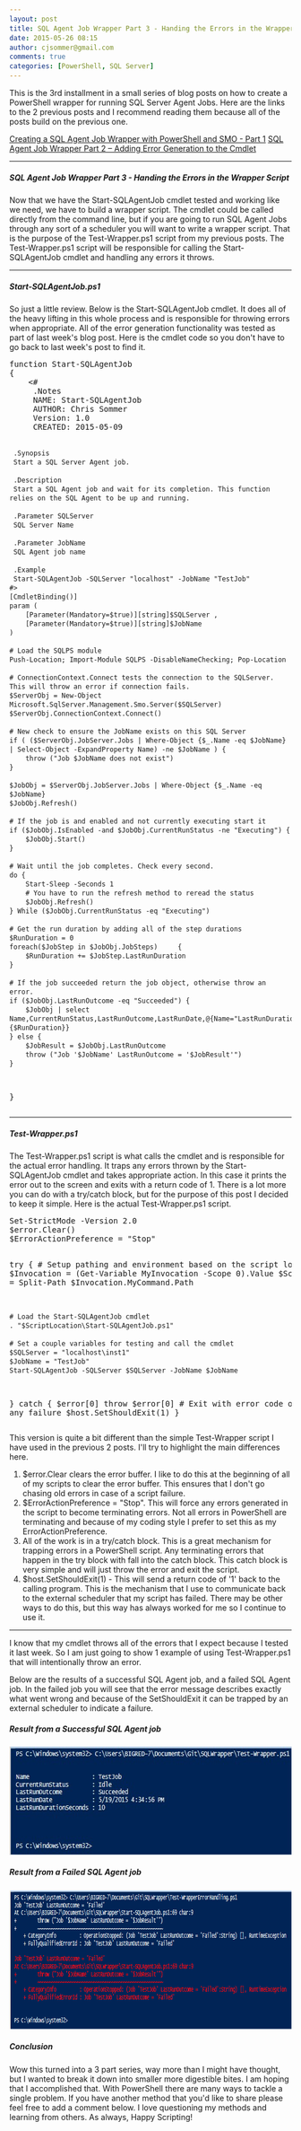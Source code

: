 ```yaml
---
layout: post
title: SQL Agent Job Wrapper Part 3 - Handing the Errors in the Wrapper Script
date: 2015-05-26 08:15
author: cjsommer@gmail.com
comments: true
categories: [PowerShell, SQL Server]
---
```

This is the 3rd installment in a small series of blog posts on how to create a PowerShell wrapper for running SQL Server Agent Jobs. Here are the links to the 2 previous posts and I recommend reading them because all of the posts build on the previous one.
 
<a href="http://www.cjsommer.com/creating-a-sql-agent-job-wrapper-with-powershell-and-smo/">Creating a SQL Agent Job Wrapper with PowerShell and SMO - Part 1</a>
<a href="http://www.cjsommer.com/sql-agent-job-wrapper-part2-error-generation/">SQL Agent Job Wrapper Part 2 – Adding Error Generation to the Cmdlet</a>

<hr>
<h5>SQL Agent Job Wrapper Part 3 - Handing the Errors in the Wrapper Script</h5>
Now that we have the Start-SQLAgentJob cmdlet tested and working like we need, we have to build a wrapper script. The cmdlet could be called directly from the command line, but if you are going to run SQL Agent Jobs through any sort of a scheduler you will want to write a wrapper script. That is the purpose of the Test-Wrapper.ps1 script from my previous posts. The Test-Wrapper.ps1 script will be responsible for calling the Start-SQLAgentJob cmdlet and handling any errors it throws.
<hr> 
<h5>Start-SQLAgentJob.ps1</h5>
So just a little review. Below is the Start-SQLAgentJob cmdlet. It does all of the heavy lifting in this whole process and is responsible for throwing errors when appropriate. All of the error generation functionality was tested as part of last week's blog post. Here is the cmdlet code so you don't have to go back to last week's post to find it.
<pre class="lang:ps decode:true " title="Start-SQLAgentJob.ps1" >
function Start-SQLAgentJob
{
    <#
     .Notes
     NAME: Start-SQLAgentJob
     AUTHOR: Chris Sommer
     Version: 1.0
     CREATED: 2015-05-09

     .Synopsis
     Start a SQL Server Agent job.

     .Description
     Start a SQL Agent job and wait for its completion. This function relies on the SQL Agent to be up and running.

     .Parameter SQLServer
     SQL Server Name

     .Parameter JobName
     SQL Agent job name

     .Example
     Start-SQLAgentJob -SQLServer "localhost" -JobName "TestJob"
    #>
    [CmdletBinding()]
    param (
        [Parameter(Mandatory=$true)][string]$SQLServer ,
        [Parameter(Mandatory=$true)][string]$JobName
    )
    
    # Load the SQLPS module
    Push-Location; Import-Module SQLPS -DisableNameChecking; Pop-Location

    # ConnectionContext.Connect tests the connection to the SQLServer. This will throw an error if connection fails.
    $ServerObj = New-Object Microsoft.SqlServer.Management.Smo.Server($SQLServer)
    $ServerObj.ConnectionContext.Connect()

    # New check to ensure the JobName exists on this SQL Server
    if ( ($ServerObj.JobServer.Jobs | Where-Object {$_.Name -eq $JobName} | Select-Object -ExpandProperty Name) -ne $JobName ) {
        throw ("Job $JobName does not exist")
    }

    $JobObj = $ServerObj.JobServer.Jobs | Where-Object {$_.Name -eq $JobName}
    $JobObj.Refresh()

    # If the job is and enabled and not currently executing start it
    if ($JobObj.IsEnabled -and $JobObj.CurrentRunStatus -ne "Executing") {
        $JobObj.Start()
    }

    # Wait until the job completes. Check every second.
    do {
        Start-Sleep -Seconds 1
        # You have to run the refresh method to reread the status
        $JobObj.Refresh()
    } While ($JobObj.CurrentRunStatus -eq "Executing")

    # Get the run duration by adding all of the step durations
    $RunDuration = 0
    foreach($JobStep in $JobObj.JobSteps)     {
        $RunDuration += $JobStep.LastRunDuration
    }

    # If the job succeeded return the job object, otherwise throw an error.
    if ($JobObj.LastRunOutcome -eq "Succeeded") {
        $JobObj | select Name,CurrentRunStatus,LastRunOutcome,LastRunDate,@{Name="LastRunDurationSeconds";Expression={$RunDuration}}
    } else {
        $JobResult = $JobObj.LastRunOutcome
        throw ("Job '$JobName' LastRunOutcome = '$JobResult'")
    }
}
</pre> 
<hr>
<h5>Test-Wrapper.ps1</h5>
The Test-Wrapper.ps1 script is what calls the cmdlet and is responsible for the actual error handling. It traps any errors thrown by the Start-SQLAgentJob cmdlet and takes appropriate action. In this case it prints the error out to the screen and exits with a return code of 1. There is a lot more you can do with a try/catch block, but for the purpose of this post I decided to keep it simple. Here is the actual Test-Wrapper.ps1 script.
<pre class="lang:ps decode:true " title="Test-Wrapper.ps1" >
Set-StrictMode -Version 2.0
$error.Clear()
$ErrorActionPreference = "Stop"

try {
    # Setup pathing and environment based on the script location
    $Invocation = (Get-Variable MyInvocation -Scope 0).Value
    $ScriptLocation = Split-Path $Invocation.MyCommand.Path
 
    # Load the Start-SQLAgentJob cmdlet
    . "$ScriptLocation\Start-SQLAgentJob.ps1"
 
    # Set a couple variables for testing and call the cmdlet
    $SQLServer = "localhost\inst1"
    $JobName = "TestJob"
    Start-SQLAgentJob -SQLServer $SQLServer -JobName $JobName
} catch {
    $error[0]
    throw $error[0]
    # Exit with error code of 1 on any failure
    $host.SetShouldExit(1) 
}
</pre> 
This version is quite a bit different than the simple Test-Wrapper script I have used in the previous 2 posts. I'll try to highlight the main differences here.
<ol>
<li>$error.Clear clears the error buffer. I like to do this at the beginning of all of my scripts to clear the error buffer. This ensures that I don't go chasing old errors in case of a script failure.</li>
<li>$ErrorActionPreference = "Stop". This will force any errors generated in the script to become terminating errors. Not all errors in PowerShell are terminating and because of my coding style I prefer to set this as my ErrorActionPreference.</li>
<li>All of the work is in a try/catch block. This is a great mechanism for trapping errors in a PowerShell script. Any terminating errors that happen in the try block with fall into the catch block. This catch block is very simple and will just throw the error and exit the script.</li>
<li>$host.SetShouldExit(1) - This will send a return code of '1' back to the calling program. This is the mechanism that I use to communicate back to the external scheduler that my script has failed. There may be other ways to do this, but this way has always worked for me so I continue to use it.</li>
</ol>
<hr>
I know that my cmdlet throws all of the errors that I expect because I tested it last week. So I am just going to show 1 example of using Test-Wrapper.ps1 that will intentionally throw an error.

Below are the results of a successful SQL Agent job, and a failed SQL Agent job. In the failed job you will see that the error message describes exactly what went wrong and because of the SetShouldExit it can be trapped by an external scheduler to indicate a failure.
<h5>Result from a Successful SQL Agent job</h5>
<a href="/img/2015/05/SQLAgent_SuccessfulJob.jpg"><img src="/img/2015/05/SQLAgent_SuccessfulJob.jpg" alt="SQLAgent_SuccessfulJob" width="649" height="193" class="alignnone size-full wp-image-584" /></a>
<h5>Result from a Failed SQL Agent job</h5>
<a href="/img/2015/05/SQLAgent_Wrapper_FailedJob.png"><img src="/img/2015/05/SQLAgent_Wrapper_FailedJob.png" alt="SQLAgent_Wrapper_FailedJob" width="922" height="248" class="alignnone size-full wp-image-610" /></a>
<h5>Conclusion</h5>
Wow this turned into a 3 part series, way more than I might have thought, but I wanted to break it down into smaller more digestible bites. I am hoping that I accomplished that. With PowerShell there are many ways to tackle a single problem. If you have another method that you'd like to share please feel free to add a comment below. I love questioning my methods and learning from others. As always, Happy Scripting!
